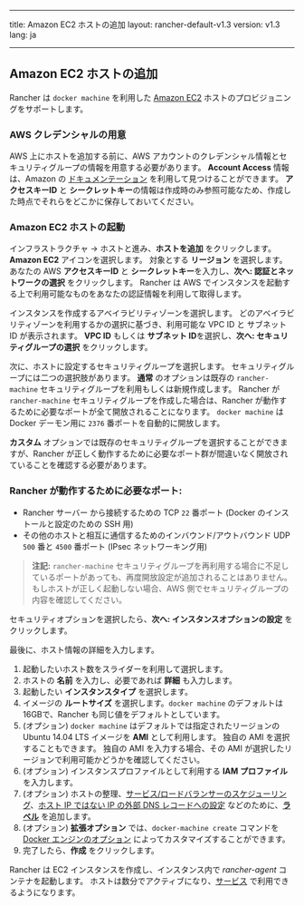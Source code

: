 * * *

title: Amazon EC2 ホストの追加 layout: rancher-default-v1.3 version: v1.3 lang: ja

* * *

## Amazon EC2 ホストの追加

Rancher は `docker machine` を利用した [Amazon EC2](http://aws.amazon.com/ec2/) ホストのプロビジョニングをサポートします。

### AWS クレデンシャルの用意

AWS 上にホストを追加する前に、AWS アカウントのクレデンシャル情報とセキュリティグループの情報を用意する必要があります。 **Account Access** 情報は、Amazon の [ドキュメンテーション](http://docs.aws.amazon.com/AWSSimpleQueueService/latest/SQSGettingStartedGuide/AWSCredentials.html) を利用して見つけることができます。 **アクセスキーID** と **シークレットキー**の情報は作成時のみ参照可能なため、作成した時点でそれらをどこかに保存しておいてください。

### Amazon EC2 ホストの起動

インフラストラクチャ -> ホストと進み、**ホストを追加** をクリックします。 **Amazon EC2** アイコンを選択します。 対象とする **リージョン** を選択します。 あなたの AWS **アクセスキーID** と **シークレットキー**を入力し、**次へ: 認証とネットワークの選択** をクリックします。 Rancher は AWS でインスタンスを起動する上で利用可能なものをあなたの認証情報を利用して取得します。

インスタンスを作成するアベイラビリティゾーンを選択します。 どのアベイラビリティゾーンを利用するかの選択に基づき、利用可能な VPC ID と サブネット ID が表示されます。 **VPC ID** もしくは **サブネット ID**を選択し、**次へ: セキュリティグループの選択** をクリックします。

次に、ホストに設定するセキュリティグループを選択します。 セキュリティグループには二つの選択肢があります。 **通常** のオプションは既存の `rancher-machine` セキュリティグループを利用もしくは新規作成します。 Rancher が `rancher-machine` セキュリティグループを作成した場合は、Rancher が動作するために必要なポートが全て開放されることになります。 `docker machine` は Docker デーモン用に `2376` 番ポートを自動的に開放します。

**カスタム** オプションでは既存のセキュリティグループを選択することができますが、Rancher が正しく動作するために必要なポート群が間違いなく開放されていることを確認する必要があります。

<a id="EC2Ports"></a>

### Rancher が動作するために必要なポート:

- Rancher サーバー から接続するための TCP `22` 番ポート (Docker のインストールと設定のための SSH 用)
- その他のホストと相互に通信するためのインバウンド/アウトバウンド UDP `500` 番と `4500` 番ポート (IPsec ネットワーキング用)

> **注記:** `rancher-machine` セキュリティグループを再利用する場合に不足しているポートがあっても、再度開放設定が追加されることはありません。 もしホストが正しく起動しない場合、AWS 側でセキュリティグループの内容を確認してください。

セキュリティオプションを選択したら、**次へ: インスタンスオプションの設定** をクリックします。

最後に、ホスト情報の詳細を入力します。

1. 起動したいホスト数をスライダーを利用して選択します。
2. ホストの **名前** を入力し、必要であれば **詳細** も入力します。
3. 起動したい **インスタンスタイプ** を選択します。
4. イメージの **ルートサイズ** を選択します。`docker machine` のデフォルトは16GBで、Rancher も同じ値をデフォルトとしています。
5. (オプション) `docker machine` はデフォルトでは指定されたリージョンの Ubuntu 14.04 LTS イメージを **AMI** として利用します。 独自の AMI を選択することもできます。 独自の AMI を入力する場合、その AMI が選択したリージョンで利用可能かどうかを確認してください。
6. (オプション) インスタンスプロファイルとして利用する **IAM プロファイル** を入力します。
7. (オプション) ホストの整理、[サービス/ロードバランサーのスケジューリング]({{site.baseurl}}/rancher/{{page.version}}/{{page.lang}}/cattle/scheduling/)、[ホスト IP ではない IP の外部 DNS レコードへの設定]({{site.baseurl}}/rancher/{{page.version}}/{{page.lang}}/cattle/external-dns-service/#using-a-specific-ip-for-external-dns) などのために、**[ラベル]({{site.baseurl}}/rancher/{{page.version}}/{{page.lang}}/hosts/#labels)** を追加します。
8. (オプション) **拡張オプション** では、`docker-machine create` コマンドを [Docker エンジンのオプション](https://docs.docker.com/machine/reference/create/#specifying-configuration-options-for-the-created-docker-engine) によってカスタマイズすることができます。
9. 完了したら、**作成** をクリックします。

Rancher は EC2 インスタンスを作成し、インスタンス内で *rancher-agent* コンテナを起動します。 ホストは数分でアクティブになり、[サービス]({{site.baseurl}}/rancher/{{page.version}}/{{page.lang}}/cattle/adding-services/) で利用できるようになります。